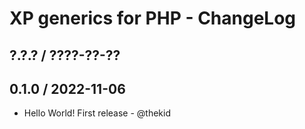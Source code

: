 XP generics for PHP - ChangeLog
===============================

## ?.?.? / ????-??-??

## 0.1.0 / 2022-11-06

* Hello World! First release - @thekid